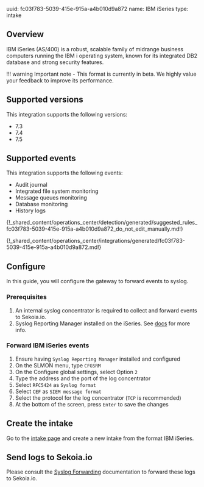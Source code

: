 uuid: fc03f783-5039-415e-915a-a4b010d9a872
name: IBM iSeries
type: intake

## Overview

IBM iSeries (AS/400) is a robust, scalable family of midrange business computers running the IBM i operating system, known for its integrated DB2 database and strong security features.

!!! warning
    Important note - This format is currently in beta. We highly value your feedback to improve its performance.

## Supported versions

This integration supports the following versions:

- 7.3
- 7.4
- 7.5

## Supported events

This integration supports the following events:

- Audit journal 
- Integrated file system monitoring
- Message queues monitoring
- Database monitoring
- History logs

{!_shared_content/operations_center/detection/generated/suggested_rules_fc03f783-5039-415e-915a-a4b010d9a872_do_not_edit_manually.md!}

{!_shared_content/operations_center/integrations/generated/fc03f783-5039-415e-915a-a4b010d9a872.md!}

## Configure

In this guide, you will configure the gateway to forward events to syslog.

### Prerequisites

1. An internal syslog concentrator is required to collect and forward events to Sekoia.io.
2. Syslog Reporting Manager installed on the iSeries. See [docs](https://www.ibm.com/support/pages/ibm-i-security) for more info.

### Forward IBM iSeries events

1. Ensure having `Syslog Reporting Manager` installed and configured
2. On the SLMON menu, type `CFGSRM`
3. On the Configure global settings, select Option `2`
4. Type the address and the port of the log concentrator
5. Select `RFC5424` as `Syslog format`
6. Select `CEF` as `SIEM message format`
7. Select the protocol for the log concentrator (`TCP` is recommended)
8. At the bottom of the screen, press `Enter` to save the changes

## Create the intake

Go to the [intake page](https://app.sekoia.io/operations/intakes) and create a new intake from the format IBM iSeries.

## Send logs to Sekoia.io

Please consult the [Syslog Forwarding](../../../ingestion_methods/sekoiaio_forwarder/) documentation to forward these logs to Sekoia.io.
